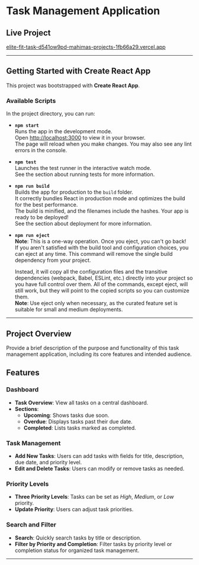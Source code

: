 # Task Management Application

## Live Project
[elite-fit-task-d541ow9pd-mahimas-projects-1fb66a29.vercel.app](https://elite-fit-task-dq8372hyu-mahimas-projects-1fb66a29.vercel.app/)

---

## Getting Started with Create React App

This project was bootstrapped with **Create React App**.

### Available Scripts

In the project directory, you can run:

- **`npm start`**  
  Runs the app in the development mode.  
  Open [http://localhost:3000](http://localhost:3000) to view it in your browser.  
  The page will reload when you make changes. You may also see any lint errors in the console.

- **`npm test`**  
  Launches the test runner in the interactive watch mode.  
  See the section about running tests for more information.

- **`npm run build`**  
  Builds the app for production to the `build` folder.  
  It correctly bundles React in production mode and optimizes the build for the best performance.  
  The build is minified, and the filenames include the hashes. Your app is ready to be deployed!  
  See the section about deployment for more information.

- **`npm run eject`**  
  **Note**: This is a one-way operation. Once you eject, you can't go back!  
  If you aren't satisfied with the build tool and configuration choices, you can eject at any time. This command will remove the single build dependency from your project.
  
  Instead, it will copy all the configuration files and the transitive dependencies (webpack, Babel, ESLint, etc.) directly into your project so you have full control over them. All of the commands, except eject, will still work, but they will point to the copied scripts so you can customize them.  
  **Note**: Use eject only when necessary, as the curated feature set is suitable for small and medium deployments.

---

## Project Overview
Provide a brief description of the purpose and functionality of this task management application, including its core features and intended audience.


## Features

### Dashboard
- **Task Overview**: View all tasks on a central dashboard.
- **Sections**:
  - **Upcoming**: Shows tasks due soon.
  - **Overdue**: Displays tasks past their due date.
  - **Completed**: Lists tasks marked as completed.

### Task Management
- **Add New Tasks**: Users can add tasks with fields for title, description, due date, and priority level.
- **Edit and Delete Tasks**: Users can modify or remove tasks as needed.

### Priority Levels
- **Three Priority Levels**: Tasks can be set as *High*, *Medium*, or *Low* priority.
- **Update Priority**: Users can adjust task priorities.

### Search and Filter
- **Search**: Quickly search tasks by title or description.
- **Filter by Priority and Completion**: Filter tasks by priority level or completion status for organized task management.

---




